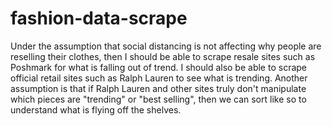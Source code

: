 # fashion-data-scrape
Under the assumption that social distancing is not affecting why people are reselling their clothes, then I should be able to scrape resale sites such as Poshmark for what is falling out of trend. I should also be able to scrape official retail sites such as Ralph Lauren to see what is trending. Another assumption is that if Ralph Lauren and other sites truly don't manipulate which pieces are "trending" or "best selling", then we can sort like so to understand what is flying off the shelves.
